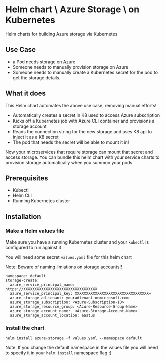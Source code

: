 # Helm chart \ Azure Storage \ on Kubernetes
Helm charts for building Azure storage via Kubernetes 

## Use Case

* a Pod needs storage on Azure
* Someone needs to manually provision storage on Azure
* Someone needs to manually create a Kubernetes secret for the pod to get the storage details.

## What it does

This Helm chart automates the above use case, removing manual efforts!

* Automatically creates a secret in K8 used to access Azure subscription
* Kicks off a Kubernetes job with Azure CLI container and provisions a storage account
* Reads the connection string for the new storage and uses K8 api to inject it as a K8 secret
* The pod that needs the secret will be able to mount it in!

Now your microservices that require storage can mount that secret and access storage.
You can bundle this helm chart with your service charts to provision storage automatically when you summon your pods

## Prerequisites

* Kubectl
* Helm CLI
* Running Kubernetes cluster

## Installation

### Make a Helm values file
Make sure you have a running Kubernetes cluster and your `kubectl` is configured to run against it <br/>

You will need some secret `values.yaml` file for this helm chart

Note: Beware of naming limiations on storage accounts!!

```
namespace: default
storage-create:
  azure_service_principal_name: https://XXXXXXXXXXXXXXXXXXXXXXXXXXXXXXXXX
  azure_service_principal_key: XXXXXXXXXXXXXXXXXXXXXXXXXXXXXXXXX=
  azure_storage_ad_tenant: youradtenant.onmicrosoft.com
  azure_storage_subscription: <Azure-Subscription-ID>
  azure_storage_resource_group: <Azure-Resource-Group-Name>
  azure_storage_account_name:  <Azure-Storage-Account-Name>
  azure_storage_account_location: eastus
```

### Install the chart

```
helm install azure-storage -f values.yaml --namespace default
```

Note: If you change the default namespace in the values file you will need to specify it in your `helm install` namespace flag ;)



